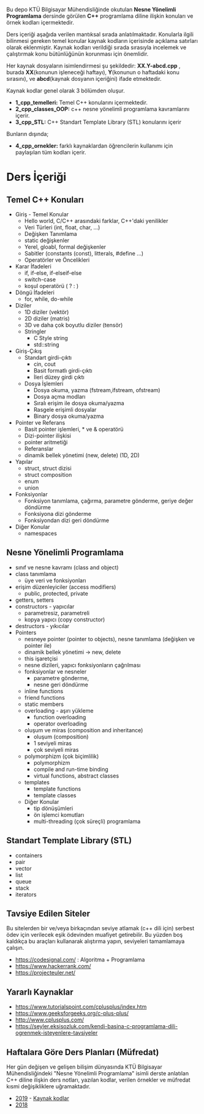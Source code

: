 Bu depo KTÜ Bilgisayar Mühendisliğinde okutulan **Nesne Yönelimli Programlama** dersinde görülen **C++** programlama diline ilişkin konuları ve örnek kodları içermektedir.

Ders içeriği aşağıda verilen mantıksal sırada anlatılmaktadır. Konularla ilgili bilinmesi gereken temel konular kaynak kodların içerisinde açıklama satırları olarak eklenmiştir. Kaynak kodları verildiği sırada sırasıyla incelemek ve çalıştırmak konu bütünlüğünün korunması için önemlidir.

Her kaynak dosyaların isimlendirmesi şu şekildedir: **XX.Y-abcd.cpp** , burada **XX**(konunun işleneceği haftayı), **Y**(konunun o haftadaki konu sırasını), ve **abcd**(kaynak dosyanın içeriğini) ifade etmektedir.

Kaynak kodlar genel olarak 3 bölümden oluşur. 
* **1_cpp_temelleri:** Temel C++ konularını içermektedir.
* **2_cpp_classes_OOP:** c++ nesne yönelimli programlama kavramlarını içerir.
* **3_cpp_STL:** C++ Standart Template Library (STL) konularını içerir

Bunların dışında; 
* **4_cpp_ornekler:** farklı kaynaklardan öğrencilerin kullanımı için paylaşılan tüm kodları içerir.

# Ders İçeriği
## Temel C++ Konuları
* Giriş - Temel Konular
  * Hello world, C/C++ arasındaki farklar, C++'daki yenilikler
  * Veri Türleri (int, float, char, ...)
  * Değişken Tanımlama
  * static değişkenler
  * Yerel, gloabl, formal değişkenler
  * Sabitler (constants (const), litterals, #define ...)
  * Operatörler ve Öncelikleri
* Karar İfadeleri
  * if, if-else, if-elseif-else
  * switch-case
  * koşul operatörü ( ? : )
* Döngü İfadeleri  
  * for, while, do-while
* Diziler
  * 1D diziler (vektör)
  * 2D diziler (matris)
  * 3D ve daha çok boyutlu diziler (tensör)
  * Stringler
    * C Style string
    * std::string
* Giriş-Çıkış
  * Standart girdi-çıktı
    * cin, cout
    * Basit formatlı girdi-çıktı
    * İleri düzey girdi çıktı
  * Dosya İşlemleri
    * Dosya okuma, yazma (fstream,ifstream, ofstream)
    * Dosya açma modları
    * Sıralı erişim ile dosya okuma/yazma
    * Rasgele erişimli dosyalar
    * Binary dosya okuma/yazma
* Pointer ve Referans
  * Basit pointer işlemleri, * ve & operatörü
  * Dizi-pointer ilişkisi
  * pointer aritmetiği
  * Referanslar
  * dinamik bellek yönetimi (new, delete) (1D, 2D)
* Yapılar
  * struct, struct dizisi
  * struct composition
  * enum
  * union
* Fonksiyonlar
  * Fonksiyon tanımlama, çağırma, parametre gönderme, geriye değer döndürme
  * Fonksiyona dizi gönderme
  * Fonksiyondan dizi geri döndürme
* Diğer Konular
  * namespaces

## Nesne Yönelimli Programlama
* sınıf ve nesne kavramı (class and object)
* class tanımlama
  * üye veri ve fonksiyonları
* erişim düzenleyiciler (access modifiers)
  * public, protected, private
* getters, setters
* constructors - yapıcılar
  * parametresiz, parametreli
  * kopya yapıcı (copy constructor)
* destructors - yıkıcılar
* Pointers
  * nesneye pointer (pointer to objects), nesne tanımlama (değişken ve pointer ile)
  * dinamik bellek yönetimi -> new, delete
  * this işaretçisi
  * nesne dizileri, yapıcı fonksiyonların çağrılması
  * fonksiyonlar ve nesneler 
    * parametre gönderme, 
    * nesne geri döndürme
  * inline functions
  * friend functions
  * static members
  * overloading - aşırı yükleme
    * function overloading
    * operator overloading
  * oluşum ve miras (composition and inheritance)
    * oluşum (composition)
    * 1 seviyeli miras
    * çok seviyeli miras
  * polymorphizm (çok biçimlilik)
    * polymorphizm
    * compile and run-time binding
    * virtual functions, abstract classes
  * templates
    * template functions
    * template classes
  * Diğer Konular
    * tip dönüşümleri
    * ön işlemci komutları
    * multi-threading (çok süreçli) programlama

## Standart Template Library (STL)
  * containers
  * pair
  * vector
  * list
  * queue
  * stack
  * iterators

## Tavsiye Edilen Siteler
Bu sitelerden bir ve/veya birkaçından seviye atlamak (c++ dili için) serbest ödev için verilecek eşik ödevinden muafiyet getirebilir. Bu yüzden boş kaldıkça bu araçları kullanarak alıştırma yapın, seviyeleri tamamlamaya çalışın.
* https://codesignal.com/ : Algoritma + Programlama
* https://www.hackerrank.com/
* https://projecteuler.net/

## Yararlı Kaynaklar
* https://www.tutorialspoint.com/cplusplus/index.htm
* https://www.geeksforgeeks.org/c-plus-plus/
* http://www.cplusplus.com/
* https://seyler.eksisozluk.com/kendi-basina-c-programlama-dili-ogrenmek-isteyenlere-tavsiyeler

## Haftalara Göre Ders Planları (Müfredat)
Her gün değişen ve gelişen bilişim dünyasında KTÜ Bilgisayar Mühendisliğindeki "Nesne Yönelimli Programlama" isimli derste anlatılan C++ diline ilişkin ders notları, yazılan kodlar, verilen örnekler ve müfredat kısmi değişikliklere uğramaktadır.

* [2019](2019-guz-ders-plan.md) - [Kaynak kodlar](https://repl.it/repls/folder/cpp_19g)
* [2018](2018-guz-ders-plan.md)
